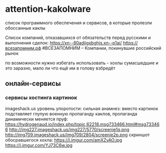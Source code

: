 # attention-kakolware
список программного обеспечения и сервисов, в которые пролезли обоссанные каклы

Список компаний, отказавшихся от обязательств перед русскими и выполнения сделок: https://xn--80adjigxbghjs.xn--p1ai/ https://всезапомним.рф
#ВСЕЗАПОМНИМ – Компании, покинувшие российский рынок



по возможности нужно избегать использовать - хохлы сумасшедшие и это заразно, мало ли что ещё им в голову взбредёт

## онлайн-сервисы
### сервисы хостинга картинок
imageshack.us
уровень упоротости: сильная
анамнез: вместо картинок подставляет глупую военную пропаганду каклов, пропаганда динамически меняется
пруф: https://hydrogenaud.io/index.php/topic,62218.msg733466.html#msg733466 http://img227.imageshack.us/img227/5770/screenie1q.png http://img709.imageshack.us/img709/2804/screenie2p.png
скриншот обосравшегося хохла: https://i.imgur.com/amXZyAO.jpg https://i.imgur.com/YJ73C6w.jpg
